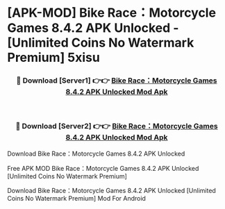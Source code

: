 # [APK-MOD] Bike Race：Motorcycle Games 8.4.2 APK Unlocked - [Unlimited Coins No Watermark Premium] 5xisu



<div align="center">
<h3>🔴 Download [Server1] 👉👉 <a href="https://momento.my/?title=Bike_Race：Motorcycle_Games_8.4.2_APK_Unlocked">Bike Race：Motorcycle Games 8.4.2 APK Unlocked Mod Apk</a></h3><br>

<h3>🔴 Download [Server2] 👉👉 <a href="https://momento.my/?title=Bike_Race：Motorcycle_Games_8.4.2_APK_Unlocked">Bike Race：Motorcycle Games 8.4.2 APK Unlocked Mod Apk</a></h3>
</div>



Download Bike Race：Motorcycle Games 8.4.2 APK Unlocked 

Free APK MOD Bike Race：Motorcycle Games 8.4.2 APK Unlocked [Unlimited Coins No Watermark Premium]

Download Bike Race：Motorcycle Games 8.4.2 APK Unlocked [Unlimited Coins No Watermark Premium] Mod For Android
